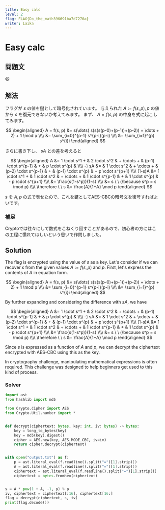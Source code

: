 ```yaml
---
title: Easy calc
level: 2
flag: FLAG{Do_the_math396691ba7d7270a}
writer: Laika
---
```


# Easy calc

## 問題文

😆

## 解法
フラグが $s$ の値を鍵として暗号化されています。
与えられた $A := f(s, p), p$ の値から $s$ を復元できないか考えてみます。
まず、 $A = f(s, p)$ の中身を式に起こしてみます。

$$
\begin{aligned}
A = f(s, p) &= s(\dots( s(s(s(p-0)+(p-1))+(p-2)) + \dots + 2) + 1 \mod p \\\\
  &= \sum_{i=0}^{p-1} s^{p-i}(p-i) \\\\
  &= \sum_{i=1}^{p} s^{i}i 
\end{aligned}
$$

さらに書き下し、 $sA$ との差を考えると

$$
\begin{aligned}
    A &= 1 \cdot s^1 + & 2 \cdot s^2 & + \cdots + & (p-1) \cdot s^{p-1} & + & p \cdot s^{p} & \\\\
-) sA &=               & 1 \cdot s^2 & + \cdots + & (p-2) \cdot s^{p-1} & + & (p-1) \cdot s^{p} & + p \cdot s^{p+1} \\\\
(1-s)A &= 1 \cdot s^1 + & 1 \cdot s^2 & + \cdots + & 1 \cdot s^{p-1} & + & 1 \cdot s^{p} & - p \cdot s^{p+1} \\\\
       &= \frac{s(1-s^p)}{1-s} \\\\
       &= s \ \ (\because s^p = s \mod p) \\\\
\therefore \ \ s &= \frac{A}{1+A} \mod p
\end{aligned}
$$

$s$ を $A, p$ の式で表せたので、これを鍵としてAES-CBCの暗号文を復号すればよいです。

### 補足
Cryptoでは往々にして数式をこねくり回すことがあるので、初心者の方にはこの工程に慣れてほしいという思いで作問しました。


## Solution 


The flag is encrypted using the value of $s$ as a key.
Let's consider if we can recover $s$ from the given values $A := f(s, p)$ and $p$.
First, let's express the contents of $A$ in equation form.

$$
\begin{aligned}
A = f(s, p) &= s(\dots( s(s(s(p-0)+(p-1))+(p-2)) + \dots + 2) + 1 \mod p \\\\
  &= \sum_{i=0}^{p-1} s^{p-i}(p-i) \\\\
  &= \sum_{i=1}^{p} s^{i}i 
\end{aligned}
$$

By further expanding and considering the difference with $sA$, we have

$$
\begin{aligned}
    A &= 1 \cdot s^1 + & 2 \cdot s^2 & + \cdots + & (p-1) \cdot s^{p-1} & + & p \cdot s^{p} & \\\\
-) sA &=               & 1 \cdot s^2 & + \cdots + & (p-2) \cdot s^{p-1} & + & (p-1) \cdot s^{p} & + p \cdot s^{p+1} \\\\
(1-s)A &= 1 \cdot s^1 + & 1 \cdot s^2 & + \cdots + & 1 \cdot s^{p-1} & + & 1 \cdot s^{p} & - p \cdot s^{p+1} \\\\
       &= \frac{s(1-s^p)}{1-s} \\\\
       &= s \ \ (\because s^p = s \mod p) \\\\
\therefore \ \ s &= \frac{A}{1+A} \mod p
\end{aligned}
$$

Since $s$ is expressed as a function of $A$ and $p$, we can decrypt the ciphertext encrypted with AES-CBC using this as the key.

In cryptography challenge, manipulating mathematical expressions is often required. 
This challenge was designed to help beginners get used to this kind of process.


### Solver
```python
import ast
from hashlib import md5

from Crypto.Cipher import AES
from Crypto.Util.number import *


def decrypt(ciphertext: bytes, key: int, iv: bytes) -> bytes:
    key = long_to_bytes(key)
    key = md5(key).digest()
    cipher = AES.new(key, AES.MODE_CBC, iv=iv)
    return cipher.decrypt(ciphertext)


with open("output.txt") as f:
    p = ast.literal_eval(f.readline().split("=")[1].strip())
    A = ast.literal_eval(f.readline().split("=")[1].strip())
    ciphertext = ast.literal_eval(f.readline().split("=")[1].strip())
    ciphertext = bytes.fromhex(ciphertext)


s = A * pow(1 + A, -1, p) % p
iv, ciphertext = ciphertext[:16], ciphertext[16:]
flag = decrypt(ciphertext, s, iv)
print(flag.decode())
```


